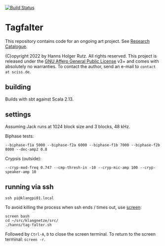 [![Build Status](https://github.com/Sciss/Tagfalter/workflows/Scala%20CI/badge.svg?branch=main)](https://github.com/Sciss/Tagfalter/actions?query=workflow%3A%22Scala+CI%22)

# Tagfalter

This repository contains code for an ongoing art project.
See [Research Catalogue](https://www.researchcatalogue.net/view/1506240/1506241).

(C)opyright 2022 by Hanns Holger Rutz. All rights reserved. This project is released under the
[GNU Affero General Public License](https://github.com/Sciss/Tagfalter/blob/main/LICENSE) v3+ and
comes with absolutely no warranties.
To contact the author, send an e-mail to `contact at sciss.de`.

## building

Builds with sbt against Scala 2.13.

## settings

Assuming Jack runs at 1024 block size and 3 blocks, 48 kHz.

Biphase tests:

    --biphase-f1a 5000 --biphase-f2a 6000 --biphase-f1b 7000 --biphase-f2b 8000 --dec-amp2 0.8

Crypsis (outside):

    --cryp-mod-freq 0.747 --cmp-thresh-in -10 --cryp-mic-amp 100 --cryp-speaker-amp 10

## running via ssh

```
ssh pi@klangpi01.local
```

To avoid killing the process when ssh ends / times out, use
[screen](https://raspi.tv/2012/using-screen-with-raspberry-pi-to-avoid-leaving-ssh-sessions-open):

```
screen bash
cd ~/src/klangnetze/src/
./hanns/tag-falter.sh
```

Followed by `Ctrl-A`, `D` to close the screen terminal. To return to the screen terminal: `screen -r`.
